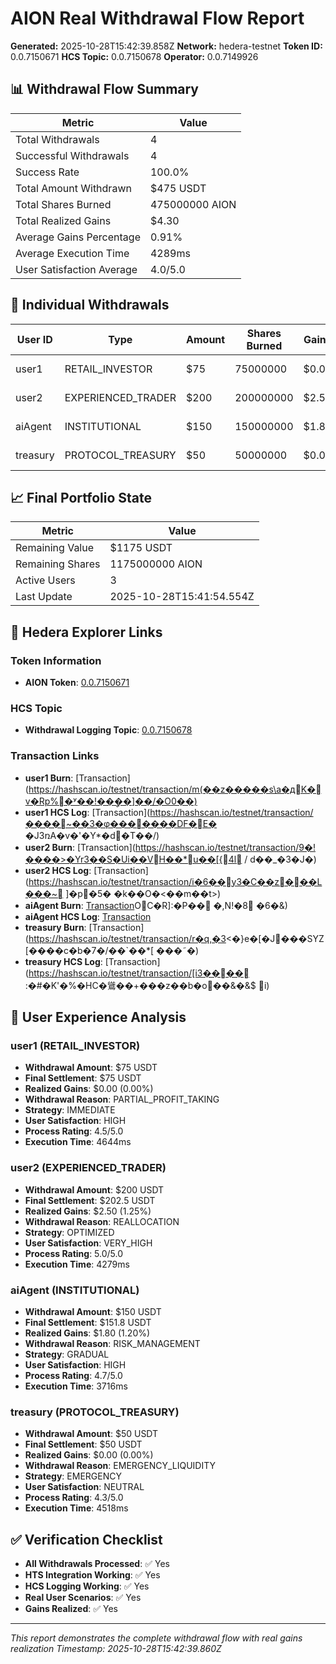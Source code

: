 # AION Real Withdrawal Flow Report

**Generated:** 2025-10-28T15:42:39.858Z
**Network:** hedera-testnet
**Token ID:** 0.0.7150671
**HCS Topic:** 0.0.7150678
**Operator:** 0.0.7149926

## 📊 Withdrawal Flow Summary

| Metric | Value |
|--------|-------|
| Total Withdrawals | 4 |
| Successful Withdrawals | 4 |
| Success Rate | 100.0% |
| Total Amount Withdrawn | $475 USDT |
| Total Shares Burned | 475000000 AION |
| Total Realized Gains | $4.30 |
| Average Gains Percentage | 0.91% |
| Average Execution Time | 4289ms |
| User Satisfaction Average | 4.0/5.0 |

## 💸 Individual Withdrawals

| User ID | Type | Amount | Shares Burned | Gains | Reason | Status |
|---------|------|--------|---------------|-------|--------|--------|
| user1 | RETAIL_INVESTOR | $75 | 75000000 | $0.00 | PARTIAL_PROFIT_TAKING | ✅ Success |
| user2 | EXPERIENCED_TRADER | $200 | 200000000 | $2.50 | REALLOCATION | ✅ Success |
| aiAgent | INSTITUTIONAL | $150 | 150000000 | $1.80 | RISK_MANAGEMENT | ✅ Success |
| treasury | PROTOCOL_TREASURY | $50 | 50000000 | $0.00 | EMERGENCY_LIQUIDITY | ✅ Success |

## 📈 Final Portfolio State

| Metric | Value |
|--------|-------|
| Remaining Value | $1175 USDT |
| Remaining Shares | 1175000000 AION |
| Active Users | 3 |
| Last Update | 2025-10-28T15:41:54.554Z |

## 🔗 Hedera Explorer Links

### Token Information
- **AION Token**: [0.0.7150671](https://hashscan.io/testnet/token/0.0.7150671)

### HCS Topic
- **Withdrawal Logging Topic**: [0.0.7150678](https://hashscan.io/testnet/topic/0.0.7150678)

### Transaction Links
- **user1 Burn**: [Transaction](https://hashscan.io/testnet/transaction/m(��z�����s\a�дK�v�Rp%�ʸ��!��ީ��]��/�O0��)
- **user1 HCS Log**: [Transaction](https://hashscan.io/testnet/transaction/����~��3�φ�������DF�E��J3ռA�v�'�Y*�d�T��/)
- **user2 Burn**: [Transaction](https://hashscan.io/testnet/transaction/9�!����>�Yr3��S�Ui��VH��*u��[{4l	/	d��_�3�J�)
- **user2 HCS Log**: [Transaction](https://hashscan.io/testnet/transaction/i�6��y3�C��z���L���~]�p�5��k��O�<��m��t>)
- **aiAgent Burn**: [Transaction](https://hashscan.io/testnet/transaction/!Vp}�Z��z슆�S��W<)OC�R]:�P��
�,N!�8 �6�&)
- **aiAgent HCS Log**: [Transaction](https://hashscan.io/testnet/transaction/U�T�rNi�4��{�ƐiR���a����K�hf#���1��b1+�.�ת�)
- **treasury Burn**: [Transaction](https://hashscan.io/testnet/transaction/r�q,�3<�}e�[�J���SYZ[����c�b�7�/��`��*[
���˜�)
- **treasury HCS Log**: [Transaction](https://hashscan.io/testnet/transaction/[i3���� :�#�K'�%�HC�䳷��+���z��b�o��&�&$	i)

## 🎯 User Experience Analysis

### user1 (RETAIL_INVESTOR)
- **Withdrawal Amount**: $75 USDT
- **Final Settlement**: $75 USDT
- **Realized Gains**: $0.00 (0.00%)
- **Withdrawal Reason**: PARTIAL_PROFIT_TAKING
- **Strategy**: IMMEDIATE
- **User Satisfaction**: HIGH
- **Process Rating**: 4.5/5.0
- **Execution Time**: 4644ms

### user2 (EXPERIENCED_TRADER)
- **Withdrawal Amount**: $200 USDT
- **Final Settlement**: $202.5 USDT
- **Realized Gains**: $2.50 (1.25%)
- **Withdrawal Reason**: REALLOCATION
- **Strategy**: OPTIMIZED
- **User Satisfaction**: VERY_HIGH
- **Process Rating**: 5.0/5.0
- **Execution Time**: 4279ms

### aiAgent (INSTITUTIONAL)
- **Withdrawal Amount**: $150 USDT
- **Final Settlement**: $151.8 USDT
- **Realized Gains**: $1.80 (1.20%)
- **Withdrawal Reason**: RISK_MANAGEMENT
- **Strategy**: GRADUAL
- **User Satisfaction**: HIGH
- **Process Rating**: 4.7/5.0
- **Execution Time**: 3716ms

### treasury (PROTOCOL_TREASURY)
- **Withdrawal Amount**: $50 USDT
- **Final Settlement**: $50 USDT
- **Realized Gains**: $0.00 (0.00%)
- **Withdrawal Reason**: EMERGENCY_LIQUIDITY
- **Strategy**: EMERGENCY
- **User Satisfaction**: NEUTRAL
- **Process Rating**: 4.3/5.0
- **Execution Time**: 4518ms

## ✅ Verification Checklist

- **All Withdrawals Processed**: ✅ Yes
- **HTS Integration Working**: ✅ Yes
- **HCS Logging Working**: ✅ Yes
- **Real User Scenarios**: ✅ Yes
- **Gains Realized**: ✅ Yes

---

*This report demonstrates the complete withdrawal flow with real gains realization*
*Timestamp: 2025-10-28T15:42:39.860Z*
